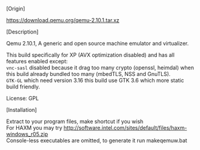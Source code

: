 [Origin]

https://download.qemu.org/qemu-2.10.1.tar.xz  


[Description]

Qemu 2.10.1, A generic and open source machine emulator and virtualizer.  

This build specifically for XP (AVX optimization disabled) and has all features enabled except:  
`vnc-sasl` disabled because it drag too many crypto (openssl, heimdal) when this build already bundled too many (mbedTLS, NSS and GnuTLS).  
`GTK-GL` which need version 3.16 this build use GTK 3.6 which more static build friendly.  


License: GPL  


[Installation]

Extract to your program files, make shortcut if you wish  
For HAXM you may try http://software.intel.com/sites/default/files/haxm-windows_r05.zip  
Console-less executables are omitted, to generate it run makeqemuw.bat  


